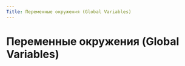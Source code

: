 ```yaml
---
Title: Переменные окружения (Global Variables)
---
```



Переменные окружения (Global Variables)
=======================================

<!-- TOC -->
